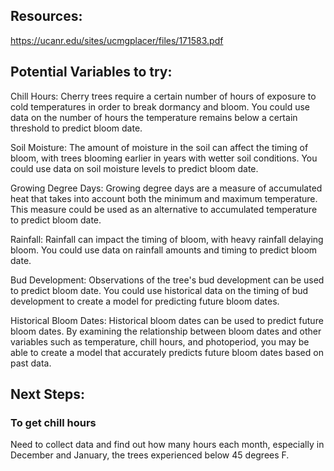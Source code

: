 ## Resources:

https://ucanr.edu/sites/ucmgplacer/files/171583.pdf


## Potential Variables to try:

Chill Hours: Cherry trees require a certain number of hours of exposure to cold temperatures in order to break dormancy and bloom. You could use data on the number of hours the temperature remains below a certain threshold to predict bloom date.

Soil Moisture: The amount of moisture in the soil can affect the timing of bloom, with trees blooming earlier in years with wetter soil conditions. You could use data on soil moisture levels to predict bloom date.

Growing Degree Days: Growing degree days are a measure of accumulated heat that takes into account both the minimum and maximum temperature. This measure could be used as an alternative to accumulated temperature to predict bloom date.

Rainfall: Rainfall can impact the timing of bloom, with heavy rainfall delaying bloom. You could use data on rainfall amounts and timing to predict bloom date.

Bud Development: Observations of the tree's bud development can be used to predict bloom date. You could use historical data on the timing of bud development to create a model for predicting future bloom dates.

Historical Bloom Dates: Historical bloom dates can be used to predict future bloom dates. By examining the relationship between bloom dates and other variables such as temperature, chill hours, and photoperiod, you may be able to create a model that accurately predicts future bloom dates based on past data.

## Next Steps:

### To get chill hours 

Need to collect data and find out how many hours each month, especially in December and January, the trees experienced below 45 degrees F.